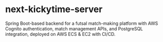 # next-kickytime-server
Spring Boot-based backend for a futsal match-making platform with AWS Cognito authentication, match management APIs, and PostgreSQL integration, deployed on AWS ECS &amp; EC2 with CI/CD.
